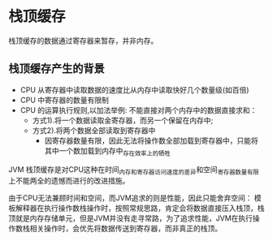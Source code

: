 # 栈顶缓存
栈顶缓存的数据通过寄存器来暂存，并非内存。

## 栈顶缓存产生的背景
+ CPU 从寄存器中读取数据的速度比从内存中读取快好几个数量级(如百倍)
+ CPU 中寄存器的数量有限制
+ CPU 的运算执行规则,以加法举例: 不能直接对两个内存中的数据直接求和：
    - 方式1).将一个数据读取金寄存器，而另一个保留在内存中; 
    - 方式2).将两个数据全部读取到寄存器中
      + 因寄存器数量有限，因此无法将操作数全部加载到寄存器中，只能将其中一个数加载到内存中<sub>存在效率上的牺牲</sub>

JVM 栈顶缓存是对CPU这种在时间<sub>内存和寄存器访问速度的差异</sub>和空间<sub>寄存器数量有限</sub>上不能两全的遗憾而进行的改进措施。

由于CPU无法兼顾时间和空间，而JVM追求的则是性能，因此只能舍弃空间： 模板解释器在执行操作数栈操作时，按照常规思路，肯定会将数据直接压入栈顶，栈顶就是内存存储单元，但是JVM并没有走寻常路，为了追求性能，JVM在执行操作数栈相关操作时，会优先将数据传送到寄存器，而非真正的栈顶。



